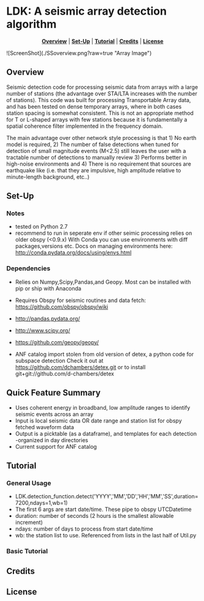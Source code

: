 LDK: A seismic array detection algorithm
===============================================
</p>

<p align="center">
<b><a href="#overview">Overview</a></b>
|
<b><a href="#set-up">Set-Up</a></b>
|
<b><a href="#tutorial">Tutorial</a></b>
|
<b><a href="#credits">Credits</a></b>
|
<b><a href="#license">License</a></b>
</p>
![ScreenShot](./SSoverview.png?raw=true "Array Image")


Overview
-----

Seismic detection code for processing seismic data from arrays with a large number of stations
(the advantage over STA/LTA increases with the number of stations). This code was built for processing
Transportable Array data, and has been tested on dense temporary arrays, where in both cases station
spacing is somewhat consistent. This is not an appropriate method for T or L-shaped arrays with few 
stations because it is fundamentally a spatial coherence filter implemented in the frequency domain.

The main advantage over other network style processing is that 1) No earth model is required,
2) The number of false detections when tuned for detection of small magnitude events (M<2.5)
still leaves the user with a tractable number of detections to manually review 3) Performs better 
in high-noise environments and 4) There is no requirement that sources are earthquake like 
(i.e. that they are impulsive, high amplitude relative to minute-length background, etc..)  


Set-Up
------------

### Notes
* tested on Python 2.7
* recommend to run in seperate env if other seimic processing relies on older obspy (<0.9.x)
    With Conda you can use environments with diff packages,versions etc.
    Docs on managing environments here: http://conda.pydata.org/docs/using/envs.html 

### Dependencies
* Relies on Numpy,Scipy,Pandas,and Geopy. Most can be installed with pip or ship with Anaconda
* Requires Obspy for seismic routines and data fetch: https://github.com/obspy/obspy/wiki
* http://pandas.pydata.org/
* http://www.scipy.org/
* https://github.com/geopy/geopy/

* ANF catalog import stolen from old version of detex, a python code for subspace detection
    Check it out at https://github.com/dchambers/detex.git 
    or to install git+git://github.com/d-chambers/detex


Quick Feature Summary
-----
* Uses coherent energy in broadband, low amplitude ranges to identify seismic events across an array
* Input is local seismic data OR date range and station list for  obspy fetched waveform data
* Output is a picktable (as a dataframe), and templates for each detection -organized in day directories
* Current support for ANF catalog 


Tutorial
----------

### General Usage

* LDK.detection_function.detect('YYYY','MM','DD','HH','MM','SS',duration=7200,ndays=1,wb=1)
* The first 6 args are start date/time. These pipe to obspy UTCDatetime
* duration: number of seconds (2 hours is the smallest allowable increment)
* ndays:    number of days to process from start date/time
* wb:       the station list to use. Referenced from lists in the last half of Util.py

### Basic Tutorial

Credits
------------


License
-------------

